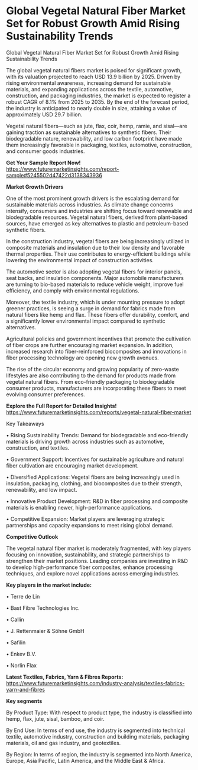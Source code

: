 # Global Vegetal Natural Fiber Market Set for Robust Growth Amid Rising Sustainability Trends

Global Vegetal Natural Fiber Market Set for Robust Growth Amid Rising Sustainability Trends

The global vegetal natural fibers market is poised for significant growth, with its valuation projected to reach USD 13.9 billion by 2025. Driven by rising environmental awareness, increasing demand for sustainable materials, and expanding applications across the textile, automotive, construction, and packaging industries, the market is expected to register a robust CAGR of 8.1% from 2025 to 2035. By the end of the forecast period, the industry is anticipated to nearly double in size, attaining a value of approximately USD 29.7 billion.

Vegetal natural fibers—such as jute, flax, coir, hemp, ramie, and sisal—are gaining traction as sustainable alternatives to synthetic fibers. Their biodegradable nature, renewability, and low carbon footprint have made them increasingly favorable in packaging, textiles, automotive, construction, and consumer goods industries.

**Get Your Sample Report Now!** https://www.futuremarketinsights.com/report-sample#5245502d47422d3138343936

**Market Growth Drivers**

One of the most prominent growth drivers is the escalating demand for sustainable materials across industries. As climate change concerns intensify, consumers and industries are shifting focus toward renewable and biodegradable resources. Vegetal natural fibers, derived from plant-based sources, have emerged as key alternatives to plastic and petroleum-based synthetic fibers.

In the construction industry, vegetal fibers are being increasingly utilized in composite materials and insulation due to their low density and favorable thermal properties. Their use contributes to energy-efficient buildings while lowering the environmental impact of construction activities.

The automotive sector is also adopting vegetal fibers for interior panels, seat backs, and insulation components. Major automobile manufacturers are turning to bio-based materials to reduce vehicle weight, improve fuel efficiency, and comply with environmental regulations.

Moreover, the textile industry, which is under mounting pressure to adopt greener practices, is seeing a surge in demand for fabrics made from natural fibers like hemp and flax. These fibers offer durability, comfort, and a significantly lower environmental impact compared to synthetic alternatives.

Agricultural policies and government incentives that promote the cultivation of fiber crops are further encouraging market expansion. In addition, increased research into fiber-reinforced biocomposites and innovations in fiber processing technology are opening new growth avenues.

The rise of the circular economy and growing popularity of zero-waste lifestyles are also contributing to the demand for products made from vegetal natural fibers. From eco-friendly packaging to biodegradable consumer products, manufacturers are incorporating these fibers to meet evolving consumer preferences.

**Explore the Full Report for Detailed Insights!** https://www.futuremarketinsights.com/reports/vegetal-natural-fiber-market

Key Takeaways

•	Rising Sustainability Trends: Demand for biodegradable and eco-friendly materials is driving growth across industries such as automotive, construction, and textiles.

•	Government Support: Incentives for sustainable agriculture and natural fiber cultivation are encouraging market development.

•	Diversified Applications: Vegetal fibers are being increasingly used in insulation, packaging, clothing, and biocomposites due to their strength, renewability, and low impact.

•	Innovative Product Development: R&D in fiber processing and composite materials is enabling newer, high-performance applications.

•	Competitive Expansion: Market players are leveraging strategic partnerships and capacity expansions to meet rising global demand.

**Competitive Outlook**

The vegetal natural fiber market is moderately fragmented, with key players focusing on innovation, sustainability, and strategic partnerships to strengthen their market positions. Leading companies are investing in R&D to develop high-performance fiber composites, enhance processing techniques, and explore novel applications across emerging industries.

**Key players in the market include:**

•	Terre de Lin	

•	Bast Fibre Technologies Inc.	

•	Callin	

•	J. Rettenmaier & Söhne GmbH

•	Safilin	

•	Enkev B.V.	

•	Norlin Flax

**Latest Textiles, Fabrics, Yarn & Fibres Reports:** https://www.futuremarketinsights.com/industry-analysis/textiles-fabrics-yarn-and-fibres

**Key segments**

By Product Type:
With respect to product type, the industry is classified into hemp, flax, jute, sisal, bamboo, and coir.

By End Use:
In terms of end use, the industry is segmented into technical textile, automotive industry, construction and building materials, packaging materials, oil and gas industry, and geotextiles.

By Region:
In terms of region, the industry is segmented into North America, Europe, Asia Pacific, Latin America, and the Middle East & Africa.

